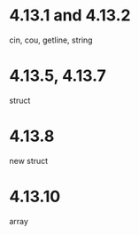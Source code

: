 # 4.13.1 and 4.13.2
cin, cou, getline, string
# 4.13.5, 4.13.7
struct
# 4.13.8
new struct
# 4.13.10
array